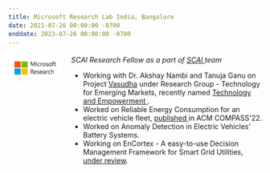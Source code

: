 ```yaml
---
title: Microsoft Research Lab India, Bangalore 
date: 2021-07-26 00:00:00 -0700
enddate: 2023-07-26 00:00:00 -0700
---
```

<style type="text/css"> 
.iconmsrscai {
 margin-left:0%;
float:left; 
height:45px;
width:100px;	
} 
.container2 {
	width:100%;
	height:auto;
	padding:1%;
}  
.emphasized { font-style: italic; }
</style>



<div class='container2'>
  <div>
    <img src="../images/ms_logo_cam.png" class='iconmsrscai'>
  </div>	
  <div style='margin-left:120px;'>
    <span class="emphasized">SCAI Research Fellow as a part of <a href = "https://www.microsoft.com/en-us/research/collaboration/scai/"> SCAI </a> team</span>
    <ul>
      <li> Working with Dr. Akshay Nambi and Tanuja Ganu on Project <a href = "https://www.microsoft.com/en-us/research/project/vasudha/">Vasudha</a> under Research Group - Technology for Emerging Markets, recently named <a href ="https://www.microsoft.com/en-us/research/theme/technology-and-empowerment/"> Technology and Empowerment </a>.
      <li> Worked on Reliable Energy Consumption for an electric vehicle fleet, <a href = "https://dl.acm.org/doi/10.1145/3530190.3534803"> published </a> in ACM COMPASS'22.
      <li> Worked on Anomaly Detection in Electric Vehicles' Battery Systems.
      <li> Working on EnCortex - A easy-to-use Decision Management Framework for Smart Grid Utilities, <a href = "../publications/EnCortex-A-General-Extensible-and-Scalable-Framework-for-Decision-Management-in-New-age-Energy-Systems">under review</a>. 
